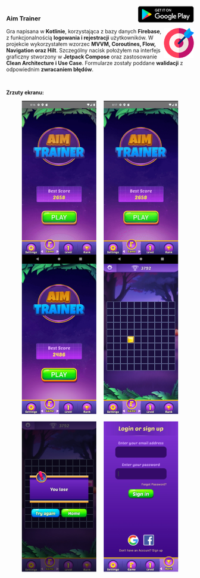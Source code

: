 

<a href="https://play.google.com/store/apps/developer?id=anddev404">
    <img src="https://github.com/anddev404/TechNews/blob/main/images/Google_Play_Store_badge_EN.svg.png?raw=true" alt="Google Play Store Badge" width="150" align="right">
</a>


### Aim Trainer

<img src="https://github.com/anddev404/AimTrainer/blob/main/screenshots/icon_aim_trainer.png?raw=true" alt="Aim Trainer Icon" width="80" align="right">

Gra napisana w **Kotlinie**, korzystająca z bazy danych **Firebase**, z funkcjonalnością **logowania i rejestracji** użytkowników. W projekcie wykorzystałem wzorzec **MVVM, Coroutines, Flow, Navigation oraz Hilt**. Szczególny nacisk położyłem na interfejs graficzny stworzony w **Jetpack Compose** oraz zastosowanie **Clean Architecture i Use Case**. Formularze zostały poddane **walidacji** z odpowiednim **zwracaniem błędów**.

<br>

**Zrzuty ekranu:**

<div style="display: flex; flex-wrap: wrap; justify-content: center; gap: 20px;">

 <img src="https://github.com/anddev404/anddev404/blob/main/gifs/aim_trainer_log_in.gif?raw=true" alt="GIF 2" style="max-width: 100%; height: auto; width: 200px;">

  <img src="https://github.com/anddev404/anddev404/blob/main/gifs/aim_trainer_game.gif?raw=true" alt="GIF 1" style="max-width: 100%; height: auto; width: 200px;">

</div>

<div style="display: flex; flex-wrap: wrap; justify-content: center; gap: 20px;">

 <img src="https://github.com/anddev404/AimTrainer/blob/main/screenshots/home_portrait.jpg?raw=true" alt="GIF 1" style="max-width: 100%; height: auto; width: 200px;">

  <img src="https://github.com/anddev404/AimTrainer/blob/main/screenshots/game_portrait.jpg?raw=true" alt="GIF 2" style="max-width: 100%; height: auto; width: 200px;">

 <img src="https://github.com/anddev404/AimTrainer/blob/main/screenshots/lose_portrait.jpg?raw=true" alt="GIF 3" style="max-width: 100%; height: auto; width: 200px;">

 <img src="https://github.com/anddev404/AimTrainer/blob/main/screenshots/login_portrait.jpg?raw=true" alt="GIF 4" style="max-width: 100%; height: auto; width: 200px;">

</div>